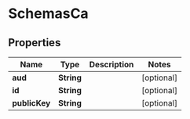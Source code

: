 # SchemasCa

## Properties
Name | Type | Description | Notes
------------ | ------------- | ------------- | -------------
**aud** | **String** |  |  [optional]
**id** | **String** |  |  [optional]
**publicKey** | **String** |  |  [optional]

